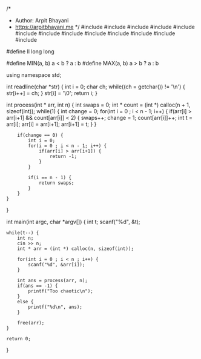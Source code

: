 /*
 *  Author: Arpit Bhayani
 *  https://arpitbhayani.me
 */
#include <cmath>
#include <cstdio>
#include <cstdlib>
#include <climits>
#include <deque>
#include <iostream>
#include <list>
#include <limits>
#include <map>
#include <queue>
#include <set>
#include <stack>
#include <vector>

#define ll long long

#define MIN(a, b) a < b ? a : b
#define MAX(a, b) a > b ? a : b

using namespace std;

int readline(char *str) {
    int i = 0;
    char ch;
    while((ch = getchar()) != '\n') {
        str[i++] = ch;
    }
    str[i] = '\0';
    return i;
}

int process(int * arr, int n) {
    int swaps = 0;
    int * count = (int *) calloc(n + 1, sizeof(int));
    while(1) {
        int change = 0;
        for(int i = 0 ; i < n - 1; i++) {
            if(arr[i] > arr[i+1] && count[arr[i]] < 2) {
                swaps++;
                change = 1;
                count[arr[i]]++;
                int t = arr[i];
                arr[i] = arr[i+1];
                arr[i+1] = t;
            }
        }

        if(change == 0) {
            int i = 0;
            for(i = 0 ; i < n - 1; i++) {
                if(arr[i] > arr[i+1]) {
                    return -1;
                }
            }

            if(i == n - 1) {
                return swaps;
            }
        }
    }
}

int main(int argc, char *argv[]) {
    int t;
    scanf("%d", &t);

    while(t--) {
        int n;
        cin >> n;
        int * arr = (int *) calloc(n, sizeof(int));

        for(int i = 0 ; i < n ; i++) {
            scanf("%d", &arr[i]);
        }

        int ans = process(arr, n);
        if(ans == -1) {
            printf("Too chaotic\n");
        }
        else {
            printf("%d\n", ans);
        }

        free(arr);
    }

    return 0;
}
